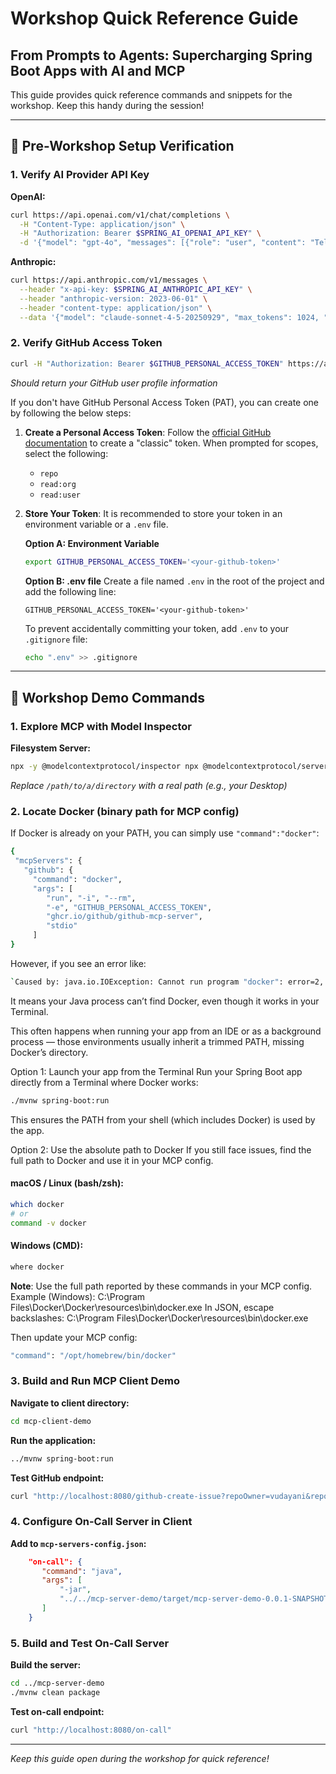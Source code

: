 # Workshop Quick Reference Guide
## From Prompts to Agents: Supercharging Spring Boot Apps with AI and MCP

This guide provides quick reference commands and snippets for the workshop. Keep this handy during the session!

---

## 🔧 Pre-Workshop Setup Verification

### 1. Verify AI Provider API Key
**OpenAI:**
```bash
curl https://api.openai.com/v1/chat/completions \
  -H "Content-Type: application/json" \
  -H "Authorization: Bearer $SPRING_AI_OPENAI_API_KEY" \
  -d '{"model": "gpt-4o", "messages": [{"role": "user", "content": "Tell me a joke"}]}'
```

**Anthropic:**
```bash
curl https://api.anthropic.com/v1/messages \
  --header "x-api-key: $SPRING_AI_ANTHROPIC_API_KEY" \
  --header "anthropic-version: 2023-06-01" \
  --header "content-type: application/json" \
  --data '{"model": "claude-sonnet-4-5-20250929", "max_tokens": 1024, "messages": [{"role": "user", "content": "Tell me a joke"}]}'
```

### 2. Verify GitHub Access Token
```bash
curl -H "Authorization: Bearer $GITHUB_PERSONAL_ACCESS_TOKEN" https://api.github.com/user
```
*Should return your GitHub user profile information*

If you don't have GitHub Personal Access Token (PAT), you can create one by following the below steps:

1.  **Create a Personal Access Token**: Follow the [official GitHub documentation](https://docs.github.com/en/authentication/keeping-your-account-and-data-secure/managing-your-personal-access-tokens#creating-a-personal-access-token-classic) to create a "classic" token. When prompted for scopes, select the following:
    *   `repo`
    *   `read:org`
    *   `read:user`

2.  **Store Your Token**: It is recommended to store your token in an environment variable or a `.env` file.

    **Option A: Environment Variable**
    ```bash
    export GITHUB_PERSONAL_ACCESS_TOKEN='<your-github-token>'
    ```

    **Option B: .env file**
    Create a file named `.env` in the root of the project and add the following line:
    ```
    GITHUB_PERSONAL_ACCESS_TOKEN='<your-github-token>'
    ```
    To prevent accidentally committing your token, add `.env` to your `.gitignore` file:
    ```bash
    echo ".env" >> .gitignore
    ```

---

## 🚀 Workshop Demo Commands

### 1. Explore MCP with Model Inspector

**Filesystem Server:**
```bash
npx -y @modelcontextprotocol/inspector npx @modelcontextprotocol/server-filesystem /path/to/a/directory
```
*Replace `/path/to/a/directory` with a real path (e.g., your Desktop)*

### 2. Locate Docker (binary path for MCP config)
If Docker is already on your PATH, you can simply use `"command":"docker"`:
```bash
{
 "mcpServers": {
   "github": {
     "command": "docker",
     "args": [
        "run", "-i", "--rm",
        "-e", "GITHUB_PERSONAL_ACCESS_TOKEN",
        "ghcr.io/github/github-mcp-server",
        "stdio"
     ]
}
```
However, if you see an error like:
```bash
`Caused by: java.io.IOException: Cannot run program "docker": error=2, No such file or directory`
```
It means your Java process can’t find Docker, even though it works in your Terminal.

This often happens when running your app from an IDE or as a background process — those environments usually inherit a trimmed PATH, missing Docker’s directory.

Option 1: Launch your app from the Terminal
Run your Spring Boot app directly from a Terminal where Docker works:
```bash
./mvnw spring-boot:run
```
This ensures the PATH from your shell (which includes Docker) is used by the app.

Option 2: Use the absolute path to Docker
If you still face issues, find the full path to Docker and use it in your MCP config.

#### macOS / Linux (bash/zsh):
```bash
which docker
# or
command -v docker
```

#### Windows (CMD):
```bash
where docker
```

**Note**: Use the full path reported by these commands in your MCP config.
Example (Windows): C:\Program Files\Docker\Docker\resources\bin\docker.exe
In JSON, escape backslashes: C:\\Program Files\\Docker\\Docker\\resources\\bin\\docker.exe

Then update your MCP config:
```bash
"command": "/opt/homebrew/bin/docker"
```

### 3. Build and Run MCP Client Demo

**Navigate to client directory:**
```bash
cd mcp-client-demo
```

**Run the application:**
```bash
../mvnw spring-boot:run
```

**Test GitHub endpoint:**
```bash
curl "http://localhost:8080/github-create-issue?repoOwner=vudayani&repoName=spring-ai-mcp-workshop"
```

### 4. Configure On-Call Server in Client

**Add to `mcp-servers-config.json`:**
```json
    "on-call": {
       "command": "java",
       "args": [
           "-jar",
           "../../mcp-server-demo/target/mcp-server-demo-0.0.1-SNAPSHOT.jar"
       ]
    }
```

### 5. Build and Test On-Call Server

**Build the server:**
```bash
cd ../mcp-server-demo
./mvnw clean package
```

**Test on-call endpoint:**
```bash
curl "http://localhost:8080/on-call"
```

---

*Keep this guide open during the workshop for quick reference!*
